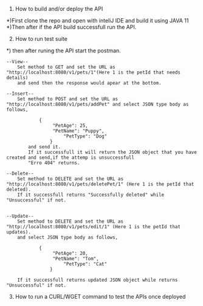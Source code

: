 1. How to build and/or deploy the API

*)First clone the repo and open with inteliJ IDE and build it using JAVA 11
*)Then after if the API build successfull run the API.

2. How to run test suite

*) then after runing the API start the postman.

	--View--
		Set method to GET and set the URL as "http://localhost:8080/v1/pets/1"(Here 1 is the petId that needs details)
		and send then the response would apear at the bottom.

	--Insert--
		Set method to POST and set the URL as "http://localhost:8080/v1/pets/addPet" and select JSON type body as follows,

				{
           			 "PetAge": 25,
           			 "PetName": "Puppy",
            			 "PetType": "Dog"
        			}
			and send it.
			If it successfull it will return the JSON object that you have created and send,if the attemp is unsuccessfull
			"Erro 404" returns.

	--Delete--
		Set method to DELETE and set the URL as "http://localhost:8080/v1/pets/deletePet/1" (Here 1 is the petId that deleted).
		If it successfull returns "Successfully deleted" while "Unsuccessful" if not.


	--Update--
		Set method to DELETE and set the URL as "http://localhost:8080/v1/pets/edit/1" (Here 1 is the petId that updates).
		and select JSON type body as follows,
				
				{
           			 "PetAge": 20,
           			 "PetName": "Tom",
            			 "PetType": "Cat"
        			}
		
		If it successfull returns updated JSON object while returns "Unsuccessful" if not.


3. How to run a CURL/WGET command to test the APIs once deployed